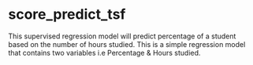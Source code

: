 # score_predict_tsf
This supervised regression model will predict percentage of a student based on the number of hours studied. This is a simple regression model that contains two variables i.e Percentage & Hours studied.
